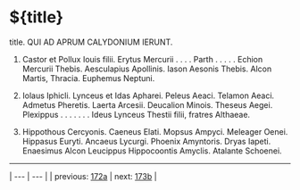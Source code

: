 # ${title}

title. QUI AD APRUM CALYDONIUM IERUNT.



1. Castor et Pollux Iouis filii. Erytus Mercurii . . . . Parth . . . . . Echion Mercurii Thebis. Aesculapius Apollinis. Iason Aesonis Thebis. Alcon Martis, Thracia. Euphemus Neptuni.



2. Iolaus Iphicli. Lynceus et Idas Apharei. Peleus Aeaci. Telamon Aeaci. Admetus Pheretis. Laerta Arcesii. Deucalion Minois. Theseus Aegei. Plexippus . . . . . . . Ideus Lynceus Thestii filii, fratres Althaeae.



3. Hippothous Cercyonis. Caeneus Elati. Mopsus Ampyci. Meleager Oenei. Hippasus Euryti. Ancaeus Lycurgi. Phoenix Amyntoris. Dryas Iapeti. Enaesimus Alcon Leucippus Hippocoontis Amyclis. Atalante Schoenei.



---

| --- | --- |
| previous: [172a](../172a/) | next: [173b](../173b/) |